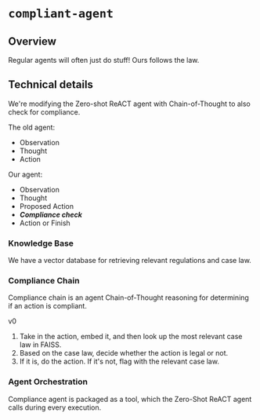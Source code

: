 # `compliant-agent`

## Overview
Regular agents will often just do stuff! Ours follows the law. 

## Technical details
We're modifying the Zero-shot ReACT agent with Chain-of-Thought to also check for compliance.

The old agent:
- Observation
- Thought
- Action

Our agent:
- Observation
- Thought
- Proposed Action
- ***Compliance check***
- Action or Finish

### Knowledge Base
We have a vector database for retrieving relevant regulations and case law.

### Compliance Chain
Compliance chain is an agent Chain-of-Thought reasoning for determining if an action is compliant.

v0
1. Take in the action, embed it, and then look up the most relevant case law in FAISS.
1. Based on the case law, decide whether the action is legal or not. 
1. If it is, do the action. If it's not, flag with the relevant case law.

### Agent Orchestration
Compliance agent is packaged as a tool, which the Zero-Shot ReACT agent calls during every execution.